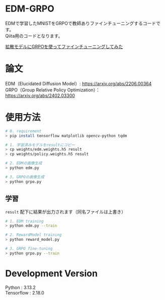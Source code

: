 # EDM-GRPO

EDMで学習したMNISTをGRPOで教師ありファインチューニングするコードです。  
Qiita用のコードとなります。  
  
[拡散モデルにGRPOを使ってファインチューニングしてみた](https://qiita.com/pocokhc/items/237175b31258968877a8)  
  

# 論文
EDM（Elucidated Diffusion Model）: https://arxiv.org/abs/2206.00364  
GRPO（Group Relative Policy Optimization）：https://arxiv.org/abs/2402.03300  


# 使用方法

```bash
# 0. requirement
> pip install tensorflow matplotlib opencv-python tqdm

# 1. 学習済みモデルをresultにコピー
> cp weights/edm.weights.h5 result
> cp weights/policy.weights.h5 result

# 2. EDMの画像生成
> python edm.py

# 3. GRPOの画像生成
> python grpo.py
```


## 学習

`result` 配下に結果が出力されます（同名ファイルは上書き）

```bash
# 1. EDM training
> python edm.py --train

# 2. RewardModel training
> python reward_model.py

# 3. GRPO fine-tuning
> python grpo.py --train
```

# Development Version

Python : 3.13.2  
Tensorflow : 2.18.0  

